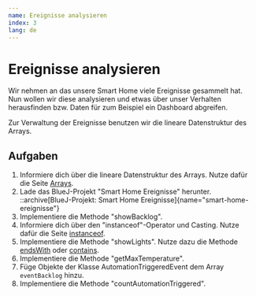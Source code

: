 ```yaml
---
name: Ereignisse analysieren
index: 3
lang: de
---
```


# Ereignisse analysieren

Wir nehmen an das unsere Smart Home viele Ereignisse gesammelt hat. Nun wollen wir diese analysieren und etwas über unser Verhalten herausfinden bzw. Daten für zum Beispiel ein Dashboard abgreifen.

Zur Verwaltung der Ereignisse benutzen wir die lineare Datenstruktur des Arrays.

## Aufgaben

1. Informiere dich über die lineare Datenstruktur des Arrays. Nutze dafür die Seite [Arrays](/oop/arrays).
2. Lade das BlueJ-Projekt "Smart Home Ereignisse" herunter.
::archive[BlueJ-Projekt: Smart Home Ereignisse]{name="smart-home-ereignisse"}
3. Implementiere die Methode "showBacklog".
4. Informiere dich über den "instanceof"-Operator und Casting. Nutze dafür die Seite [instanceof](https://www.learnj.de/doku.php?id=klassen2:casting:start).
5. Implementiere die Methode "showLights". Nutze dazu die Methode [endsWith](https://docs.oracle.com/javase/8/docs/api/java/lang/String.html#endsWith-java.lang.String-) oder [contains](https://docs.oracle.com/javase/8/docs/api/java/lang/String.html#contains-java.lang.CharSequence-).
6. Implementiere die Methode "getMaxTemperature".
7. Füge Objekte der Klasse AutomationTriggeredEvent dem Array `eventBacklog` hinzu.
7. Implementiere die Methode "countAutomationTriggered".


